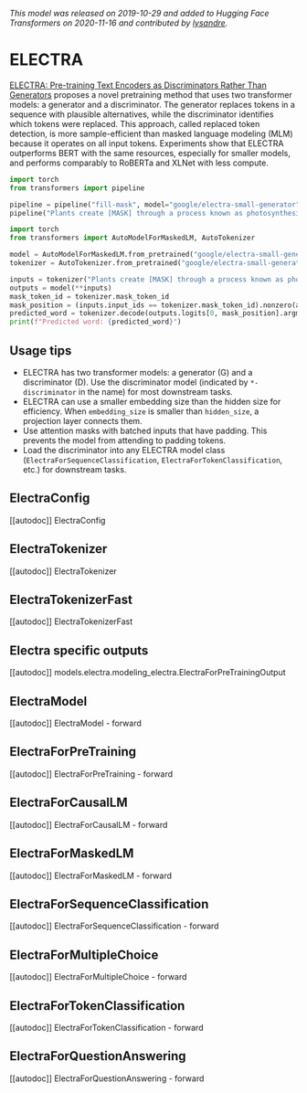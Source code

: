 <!--Copyright 2020 The HuggingFace Team. All rights reserved.

Licensed under the Apache License, Version 2.0 (the "License"); you may not use this file except in compliance with
the License. You may obtain a copy of the License at

http://www.apache.org/licenses/LICENSE-2.0

Unless required by applicable law or agreed to in writing, software distributed under the License is distributed on
an "AS IS" BASIS, WITHOUT WARRANTIES OR CONDITIONS OF ANY KIND, either express or implied. See the License for the
specific language governing permissions and limitations under the License.

⚠️ Note that this file is in Markdown but contain specific syntax for our doc-builder (similar to MDX) that may not be
rendered properly in your Markdown viewer.

-->
*This model was released on 2019-10-29 and added to Hugging Face Transformers on 2020-11-16 and contributed by [lysandre](https://huggingface.co/lysandre).*

# ELECTRA

[ELECTRA: Pre-training Text Encoders as Discriminators Rather Than Generators](https://huggingface.co/papers/1910.13461) proposes a novel pretraining method that uses two transformer models: a generator and a discriminator. The generator replaces tokens in a sequence with plausible alternatives, while the discriminator identifies which tokens were replaced. This approach, called replaced token detection, is more sample-efficient than masked language modeling (MLM) because it operates on all input tokens. Experiments show that ELECTRA outperforms BERT with the same resources, especially for smaller models, and performs comparably to RoBERTa and XLNet with less compute.

<hfoptions id="usage">
<hfoption id="Pipeline">

```py
import torch
from transformers import pipeline

pipeline = pipeline("fill-mask", model="google/electra-small-generator", dtype="auto")
pipeline("Plants create [MASK] through a process known as photosynthesis.")
```

</hfoption>
<hfoption id="AutoModel">

```py
import torch
from transformers import AutoModelForMaskedLM, AutoTokenizer

model = AutoModelForMaskedLM.from_pretrained("google/electra-small-generator", dtype="auto")
tokenizer = AutoTokenizer.from_pretrained("google/electra-small-generator")

inputs = tokenizer("Plants create [MASK] through a process known as photosynthesis.", return_tensors="pt")
outputs = model(**inputs)
mask_token_id = tokenizer.mask_token_id
mask_position = (inputs.input_ids == tokenizer.mask_token_id).nonzero(as_tuple=True)[1]
predicted_word = tokenizer.decode(outputs.logits[0, mask_position].argmax(dim=-1))
print(f"Predicted word: {predicted_word}")
```

</hfoption>
</hfoptions>

## Usage tips

- ELECTRA has two transformer models: a generator (G) and a discriminator (D). Use the discriminator model (indicated by `*-discriminator` in the name) for most downstream tasks.
- ELECTRA can use a smaller embedding size than the hidden size for efficiency. When `embedding_size` is smaller than `hidden_size`, a projection layer connects them.
- Use attention masks with batched inputs that have padding. This prevents the model from attending to padding tokens.
- Load the discriminator into any ELECTRA model class (`ElectraForSequenceClassification`, `ElectraForTokenClassification`, etc.) for downstream tasks.

## ElectraConfig

[[autodoc]] ElectraConfig

## ElectraTokenizer

[[autodoc]] ElectraTokenizer

## ElectraTokenizerFast

[[autodoc]] ElectraTokenizerFast

## Electra specific outputs

[[autodoc]] models.electra.modeling_electra.ElectraForPreTrainingOutput

## ElectraModel

[[autodoc]] ElectraModel
    - forward

## ElectraForPreTraining

[[autodoc]] ElectraForPreTraining
    - forward

## ElectraForCausalLM

[[autodoc]] ElectraForCausalLM
    - forward

## ElectraForMaskedLM

[[autodoc]] ElectraForMaskedLM
    - forward

## ElectraForSequenceClassification

[[autodoc]] ElectraForSequenceClassification
    - forward

## ElectraForMultipleChoice

[[autodoc]] ElectraForMultipleChoice
    - forward

## ElectraForTokenClassification

[[autodoc]] ElectraForTokenClassification
    - forward

## ElectraForQuestionAnswering

[[autodoc]] ElectraForQuestionAnswering
    - forward

